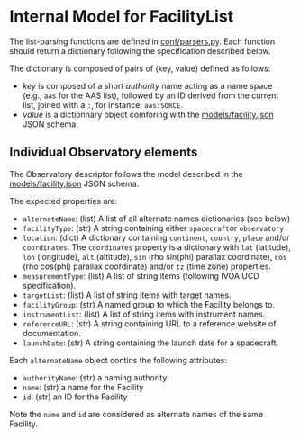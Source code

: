 # Internal Model for FacilityList

The list-parsing functions are defined in [conf/parsers.py](conf/parsers.py). Each function should return a dictionary following the specification described below.

The dictionary is composed of pairs of (key, value) defined as follows:
* _key_ is composed of a short _authority_ name acting as a name space (e.g., `aas` for the AAS list), followed by an ID derived from the current list, joined with a `:`, for instance: `aas:SORCE`.
* _value_ is a dictionnary object comforing with the [models/facility.json](models/facility.json) JSON schema. 

## Individual Observatory elements

The Observatory descriptor follows the model described in the [models/facility.json](models/facility.json) JSON schema. 

The expected properties are:
* `alternateName`: (list) A list of all alternate names dictionaries (see below)
* `facilityType`: (str) A string containing either `spacecraft`or `observatory`
* `location`: (dict) A dictionary containing `continent`, `country`, `place` and/or `coordinates`. The `coordinates` property is a dictionary with `lat` (latitude), `lon` (longitude), `alt` (altitude), `sin` (rho sin(phi) parallax coordinate), `cos` (rho cos(phi) parallax coordinate) and/or `tz` (time zone) properties.
* `measurementType`: (list) A list of string items (following IVOA UCD specification).
* `targetList`: (list) A list of string items with target names.
* `facilityGroup`: (str) A named group to which the Facility belongs to.
* `instrumentList`: (list) A list of string items with instrument names.
* `referenceURL`: (str) A string containing URL to a reference website of documentation.
* `launchDate`: (str) A string containing the launch date for a spacecraft.

Each `alternateName` object contins the following attributes:
* `authorityName`: (str) a naming authority
* `name`: (str) a name for the Facility
* `id`: (str) an ID for the Facility

Note the `name` and `id` are considered as alternate names of the same Facility. 
